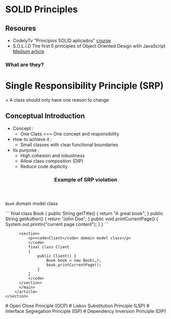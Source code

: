 # SOLID Principles

## Resoures
- CodelyTv "Principios SOLID aplicados" [course](https://pro.codely.com/library/principios-solid-aplicados-36875/77070/path/?path_id=7379060)
- S.O.L.I.D The first 5 principles of Object Oriented Design with JavaScript [Medium article](https://medium.com/@cramirez92/s-o-l-i-d-the-first-5-priciples-of-object-oriented-design-with-javascript-790f6ac9b9fa)

### What are they?

# Single Responsibility Principle (SRP)
<section>
  <section>
      <article>
        > A class should only have one reason to change   
          <h2>Conceptual Introduction</h2>
          <ul>
            <li> Concept : 
              <ul>
                  <li>One Class === One concept and responsibility</li>
              </ul>
            </li>
            <li> How to achieve it : 
              <ul>
                  <li>Small classes with clear functional boundaries</li>
              </ul>
            </li>
             <li> Its purpose : 
              <ul>
                  <li>High cohesion and robustness</li>
                 <li>Allow class composition (DIP)</li>
                 <li>Reduce code duplicity</li>
              </ul>
            </li>
          </ul>
      </article>
    </section>
    <section>
      <article>
        <header>
            <h3>Example of SRP violation</h3>
        </header>
        <main>
          <section>
              <p><code>Book</code> domain model class</p>
            </section>
```
              final class Book
              {
                  public String getTitle()
                  {
                      return "A great book";
                  }
                  public String getAuthor()
                  {
                      return "John Doe";
                  }
                  public void printCurrentPage()
                  { 
                      System.out.println("current page content");
                  }
              }
  ```
         
          <section>
              <p><code>Client</code> domain model class</p>
              </code>
              final class Client
              {
                  public Client() {
                      Book book = new Book(…);
                      book.printCurrentPage();
                  }
              }
              </code>
          </section>
          </main>
        </article>
    </section>
</section>
# Open Close Principle (OCP)
# Liskov Substitution Principle (LSP)
# Interface Segregation Principle (ISP)
# Dependency Inversion Principle (DIP)
